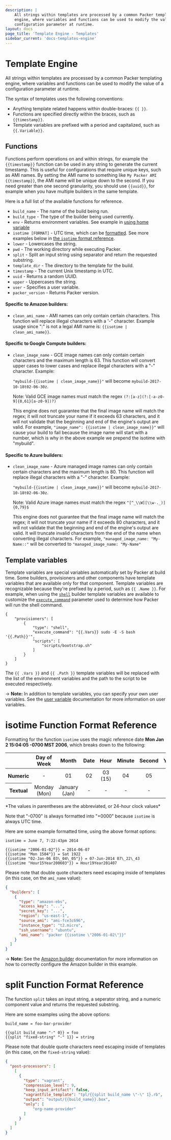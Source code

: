 ```yaml
---
description: |
    All strings within templates are processed by a common Packer templating
    engine, where variables and functions can be used to modify the value of a
    configuration parameter at runtime.
layout: docs
page_title: 'Template Engine - Templates'
sidebar_current: 'docs-templates-engine'
---
```


# Template Engine

All strings within templates are processed by a common Packer templating engine,
where variables and functions can be used to modify the value of a
configuration parameter at runtime.

The syntax of templates uses the following conventions:

-   Anything template related happens within double-braces: `{{ }}`.
-   Functions are specified directly within the braces, such as `{{timestamp}}`.
-   Template variables are prefixed with a period and capitalized, such as
    `{{.Variable}}`.

## Functions

Functions perform operations on and within strings, for example the `{{timestamp}}` function can be used in any string to generate
the current timestamp. This is useful for configurations that require unique
keys, such as AMI names. By setting the AMI name to something like `My Packer AMI {{timestamp}}`, the AMI name will be unique down to the second. If you
need greater than one second granularity, you should use `{{uuid}}`, for
example when you have multiple builders in the same template.

Here is a full list of the available functions for reference.

-   `build_name` - The name of the build being run.
-   `build_type` - The type of the builder being used currently.
-   `env` - Returns environment variables. See example in [using home variable](/docs/templates/user-variables.html#using-home-variable)
-   `isotime [FORMAT]` - UTC time, which can be
    [formatted](https://golang.org/pkg/time/#example_Time_Format). See more
    examples below in [the `isotime` format reference](/docs/templates/engine.html#isotime-function-format-reference).
-   `lower` - Lowercases the string.
-   `pwd` - The working directory while executing Packer.
-   `split` - Split an input string using separator and return the requested substring.
-   `template_dir` - The directory to the template for the build.
-   `timestamp` - The current Unix timestamp in UTC.
-   `uuid` - Returns a random UUID.
-   `upper` - Uppercases the string.
-   `user` - Specifies a user variable.
-   `packer_version` - Returns Packer version.

#### Specific to Amazon builders:

-   `clean_ami_name` - AMI names can only contain certain characters. This
    function will replace illegal characters with a '-" character. Example usage
    since ":" is not a legal AMI name is: `{{isotime | clean_ami_name}}`.

#### Specific to Google Compute builders:

-   `clean_image_name` - GCE image names can only contain certain characters and
    the maximum length is 63. This function will convert upper cases to lower cases
    and replace illegal characters with a "-" character.
    Example:

    `"mybuild-{{isotime | clean_image_name}}"`
    will become
    `mybuild-2017-10-18t02-06-30z`.

    Note: Valid GCE image names must match the regex
    `(?:[a-z](?:[-a-z0-9]{0,61}[a-z0-9])?)`

    This engine does not guarantee that the final image name will match the
    regex; it will not truncate your name if it exceeds 63 characters, and it
    will not validate that the beginning and end of the engine's output are
    valid. For example,
    `"image_name": {{isotime | clean_image_name}}"` will cause your build to
    fail because the image name will start with a number, which is why in the
    above example we prepend the isotime with "mybuild".

#### Specific to Azure builders:

-   `clean_image_name` - Azure managed image names can only contain
    certain characters and the maximum length is 80. This function
    will replace illegal characters with a "-" character.  Example:

    `"mybuild-{{isotime | clean_image_name}}"` will become
    `mybuild-2017-10-18t02-06-30z`.

    Note: Valid Azure image names must match the regex
    `^[^_\\W][\\w-._)]{0,79}$`

    This engine does not guarantee that the final image name will
    match the regex; it will not truncate your name if it exceeds 80
    characters, and it will not validate that the beginning and end of
    the engine's output are valid.  It will truncate invalid
    characters from the end of the name when converting illegal
    characters.  For example, `"managed_image_name: "My-Name::"` will
    be converted to `"managed_image_name: "My-Name"`

## Template variables

Template variables are special variables automatically set by Packer at build time. Some builders, provisioners and other components have template variables that are available only for that component. Template variables are recognizable because they're prefixed by a period, such as `{{ .Name }}`. For example, when using the [`shell`](/docs/builders/vmware-iso.html) builder template variables are available to customize the [`execute_command`](/docs/provisioners/shell.html#execute_command) parameter used to determine how Packer will run the shell command.

``` liquid
{
    "provisioners": [
        {
            "type": "shell",
            "execute_command": "{{.Vars}} sudo -E -S bash '{{.Path}}'",
            "scripts": [
                "scripts/bootstrap.sh"
            ]
        }
    ]
}
```

The `{{ .Vars }}` and `{{ .Path }}` template variables will be replaced with the list of the environment variables and the path to the script to be executed respectively.

-&gt; **Note:** In addition to template variables, you can specify your own user variables. See the [user variable](/docs/templates/user-variables.html) documentation for more information on user variables.

# isotime Function Format Reference

Formatting for the function `isotime` uses the magic reference date **Mon Jan 2
15:04:05 -0700 MST 2006**, which breaks down to the following:

<table class="table table-bordered table-condensed">
  <thead>
    <tr>
      <th>
      </th>
      <th align="center">
        Day of Week
      </th>
      <th align="center">
        Month
      </th>
      <th align="center">
        Date
      </th>
      <th align="center">
        Hour
      </th>
      <th align="center">
        Minute
      </th>
      <th align="center">
        Second
      </th>
      <th align="center">
        Year
      </th>
      <th align="center">
        Timezone
      </th>
    </tr>
  </thead>
  <tr>
    <th>
      Numeric
    </th>
    <td align="center">
      -
    </td>
    <td align="center">
      01
    </td>
    <td align="center">
      02
    </td>
    <td align="center">
      03 (15)
    </td>
    <td align="center">
      04
    </td>
    <td align="center">
      05
    </td>
    <td align="center">
      06
    </td>
    <td align="center">
      -0700
    </td>
  </tr>
  <tr>
    <th>
      Textual
    </th>
    <td align="center">
      Monday (Mon)
    </td>
    <td align="center">
      January (Jan)
    </td>
    <td align="center">
      -
    </td>
    <td align="center">
      -
    </td>
    <td align="center">
      -
    </td>
    <td align="center">
      -
    </td>
    <td align="center">
      -
    </td>
    <td align="center">
      MST
    </td>
  </tr>
</table>
*The values in parentheses are the abbreviated, or 24-hour clock values*

Note that "-0700" is always formatted into "+0000" because `isotime` is always UTC time.

Here are some example formatted time, using the above format options:

``` liquid
isotime = June 7, 7:22:43pm 2014

{{isotime "2006-01-02"}} = 2014-06-07
{{isotime "Mon 1504"}} = Sat 1922
{{isotime "02-Jan-06 03\_04\_05"}} = 07-Jun-2014 07\_22\_43
{{isotime "Hour15Year200603"}} = Hour19Year201407
```

Please note that double quote characters need escaping inside of templates (in this case, on the `ami_name` value):

``` json
{
  "builders": [
    {
      "type": "amazon-ebs",
      "access_key": "...",
      "secret_key": "...",
      "region": "us-east-1",
      "source_ami": "ami-fce3c696",
      "instance_type": "t2.micro",
      "ssh_username": "ubuntu",
      "ami_name": "packer {{isotime \"2006-01-02\"}}"
    }
  ]
}
```

-&gt; **Note:** See the [Amazon builder](/docs/builders/amazon.html) documentation for more information on how to correctly configure the Amazon builder in this example.

# split Function Format Reference

The function `split` takes an input string, a seperator string, and a numeric component value and returns the requested substring.

Here are some examples using the above options:

``` liquid
build_name = foo-bar-provider

{{split build_name "-" 0}} = foo
{{split "fixed-string" "-" 1}} = string
```

Please note that double quote characters need escaping inside of templates (in this case, on the `fixed-string` value):

``` json
{
  "post-processors": [
    [
      {
        "type": "vagrant",
        "compression_level": 9,
        "keep_input_artifact": false,
        "vagrantfile_template": "tpl/{{split build_name \"-\" 1}.rb",
        "output": "output/{{build_name}}.box",
        "only": [
            "org-name-provider"
        ]
      }
    ]
  ]
}
```
